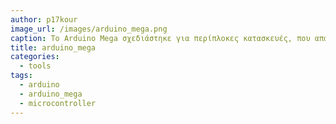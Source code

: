 ```yaml
---
author: p17kour
image_url: /images/arduino_mega.png
caption: Το Arduino Mega σχεδιάστηκε για περίπλοκες κατασκευές, που απαιτούν μεγαλύτερη μνήμη, και διαθέτει περισσότερες γραμμές I/O για την σύνδεση με εξωτερικές συσκευές.
title: arduino_mega
categories:
  - tools
tags:
  - arduino
  - arduino_mega
  - microcontroller
---
```

